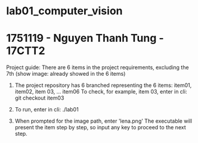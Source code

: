 # lab01_computer_vision
# 1751119 - Nguyen Thanh Tung - 17CTT2

Project guide:
There are 6 items in the project requirements, excluding the 7th (show image: already showed in the 6 items)

1. The project repository has 6 branched representing the 6 items: item01, item02, item 03, ... item06
To check, for example, item 03, enter in cli:
  git checkout item03

2. To run, enter in cli:
  ./lab01

3. When prompted for the image path, enter 'lena.png'
The executable will present the item step by step, so input any key to proceed to the next step.
